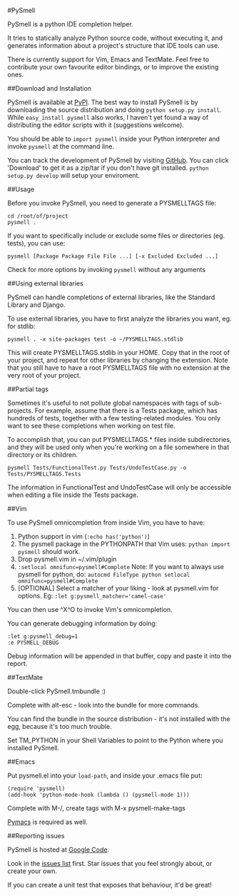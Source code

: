 #PySmell

PySmell is a python IDE completion helper. 

It tries to statically analyze Python source code, without executing it,
and generates information about a project's structure that IDE tools can
use.

There is currently support for Vim, Emacs and TextMate. Feel free to contribute
your own favourite editor bindings, or to improve the existing ones.

##Download and Installation

PySmell is available at [PyPI](http://pypi.python.org/pypi/pysmell). The best
way to install PySmell is by downloading the source distribution and doing
`python setup.py install`. While `easy_install pysmell` also works, I haven't
yet found a way of distributing the editor scripts with it (suggestions welcome).

You should be able to `import pysmell` inside your Python interpreter and invoke
`pysmell` at the command line.

You can track the development of PySmell by visiting 
[GitHub](http://github.com/orestis/pysmell/). You can click 'Download'
to get it as a zip/tar if you don't have git installed. `python setup.py
develop` will setup your enviroment.

##Usage

Before you invoke PySmell, you need to generate a PYSMELLTAGS file: 

    cd /root/of/project
    pysmell .

If you want to specifically include or exclude some files or directories
(eg. tests), you can use: 

    pysmell [Package Package File File ...] [-x Excluded Excluded ...]

Check for more options by invoking `pysmell` without any arguments

##Using external libraries

PySmell can handle completions of external libraries, like the Standard
Library and Django. 

To use external libraries, you have to first analyze the libraries you
want, eg. for stdlib:

    pysmell . -x site-packages test -o ~/PYSMELLTAGS.stdlib

This will create PYSMELLTAGS.stdlib in your HOME. Copy that in the root
of your project, and repeat for other libraries by changing the
extension. Note that you still have to have a root PYSMELLTAGS file with
no extension at the very root of your project.

##Partial tags

Sometimes it's useful to not pollute global namespaces with tags of
sub-projects. For example, assume that there is a Tests package, which
has hundreds of tests, together with a few testing-related modules. You
only want to see these completions when working on test file.

To accomplish that, you can put PYSMELLTAGS.* files inside
subdirectories, and they will be used only when you're working on a file
somewhere in that directory or its children.

    pysmell Tests/FunctionalTest.py Tests/UndoTestCase.py -o Tests/PYSMELLTAGS.Tests

The information in FunctionalTest and UndoTestCase will only be
accessible when editing a file inside the Tests package.

##Vim

To use PySmell omnicompletion from inside Vim, you have to have:

1. Python support in vim (`:echo has('python')`)
2. The pysmell package in the PYTHONPATH that Vim uses: `python import pysmell` should work.
3. Drop pysmell.vim in ~/.vim/plugin
4. `:setlocal omnifunc=pysmell#Complete` Note: If you want to always use pysmell for
python, do: `autocmd FileType python setlocal omnifunc=pysmell#Complete`
5. [OPTIONAL] Select a matcher of your liking - look at pysmell.vim for
options. Eg: `:let g:pysmell_matcher='camel-case'`

You can then use ^X^O to invoke Vim's omnicompletion.

You can generate debugging information by doing:

    :let g:pysmell_debug=1
    :e PYSMELL_DEBUG

Debug information will be appended in that buffer, copy and paste it
into the report.

##TextMate

Double-click PySmell.tmbundle :)

Complete with alt-esc - look into the bundle for more commands.

You can find the bundle in the source distribution - it's not installed
with the egg, because it's too much trouble. 

Set TM_PYTHON in your Shell Variables to point to the Python where you
installed PySmell.

##Emacs

Put pysmell.el into your `load-path`, and inside your .emacs file put:

    (require 'pysmell)
    (add-hook 'python-mode-hook (lambda () (pysmell-mode 1)))

Complete with M-/, create tags with M-x pysmell-make-tags

[Pymacs](http://pymacs.progiciels-bpi.ca/) is required as well.

##Reporting issues

PySmell is hosted at [Google Code](http://code.google.com/p/pysmell).

Look in the [issues list](http://code.google.com/p/pysmell/issues) first.
Star issues that you feel strongly about, or create your own.

If you can create a unit test that exposes that behaviour, it'd be great!
